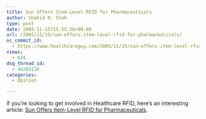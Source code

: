 ```yaml
---
title: Sun Offers Item-Level RFID for Pharmaceuticals
author: Shahid N. Shah
type: post
date: 2005-11-15T15:55:28+00:00
url: /2005/11/15/sun-offers-item-level-rfid-for-pharmaceuticals/
oc_commit_id:
  - https://www.healthcareguy.com/2005/11/15/sun-offers-item-level-rfid-for-pharmaceuticals/1478768916
views:
  - 634
dsq_thread_id:
  - 44283116
categories:
  - Opinion

---
```

If you&#8217;re looking to get involved in Healthcare RFID, here&#8217;s an interesting article: [Sun Offers Item-Level RFID for Pharmaceuticals][1].

 [1]: http://www.eweek.com/article2/0,1895,1886745,00.asp